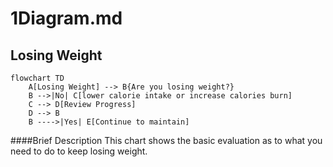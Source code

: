 # 1Diagram.md

## Losing Weight

```
flowchart TD
    A[Losing Weight] --> B{Are you losing weight?}
    B -->|No| C[lower calorie intake or increase calories burn]
    C --> D[Review Progress]
    D --> B
    B ---->|Yes| E[Continue to maintain]
```

####Brief Description
This chart shows the basic evaluation as to what you need to do to keep losing weight.